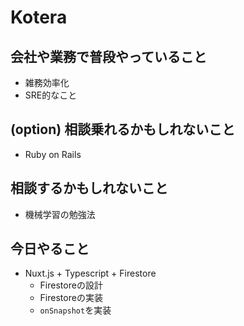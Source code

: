# Kotera

## 会社や業務で普段やっていること

- 雑務効率化
- SRE的なこと

## (option) 相談乗れるかもしれないこと

- Ruby on Rails

## 相談するかもしれないこと

- 機械学習の勉強法

## 今日やること

- Nuxt.js + Typescript + Firestore
  - Firestoreの設計
  - Firestoreの実装
  - `onSnapshot`を実装
